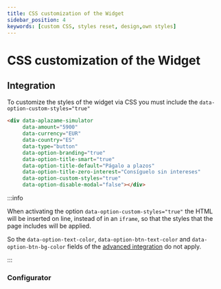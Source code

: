 ```yaml
---
title: CSS customization of the Widget
sidebar_position: 4
keywords: [custom CSS, styles reset, design,own styles]
---
```

# CSS customization of the Widget

## Integration
To customize the styles of the widget via CSS you must include the `data-option-custom-styles="true"`

``` html
<div data-aplazame-simulator
     data-amount="5900"
     data-currency="EUR"
     data-country="ES"
     data-type="button"
     data-option-branding="true"
     data-option-title-smart="true"
     data-option-title-default="Págalo a plazos"
     data-option-title-zero-interest="Consíguelo sin intereses"
     data-option-custom-styles="true"
     data-option-disable-modal="false"></div>
```

:::info

  When activating the option `data-option-custom-styles="true"`  the HTML will be inserted on line, instead of in an `iframe`, so that the styles that the page includes will be applied.
  
  So the `data-option-text-color`, `data-option-btn-text-color` and `data-option-btn-bg-color` fields of the [advanced integration](./#integracion-avanzada) do not apply.
 
:::

### Configurator

<WidgetSimulator
  data-amount="22900"
  data-country="ES"
  data-currency="EUR"
  data-type="button"
  data-option-custom-styles="true"  
  data-option-branding="true"
  data-option-downpayment-info="true"
  data-option-title-smart="true"  
  data-option-legal-advice="true"
  data-aplazame-widget-instalments></WidgetSimulator>
